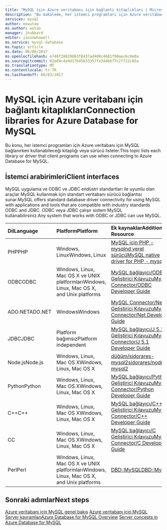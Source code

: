 ```yaml
---
title: "MySQL için Azure veritabanı için bağlantı kitaplıkları | Microsoft Docs"
description: "Bu makalede, her istemci programları için Azure veritabanı için MySQL bağlanırken kullanabileceği kitaplığı veya sürücü listelenmektedir."
services: mysql
author: mswutao
ms.author: wutao
manager: jhubbard
editor: jasonwhowell
ms.service: mysql-database
ms.topic: article
ms.date: 06/08/2017
ms.openlocfilehash: e746f28829063f8437ad408c4681f90aec6c0e0a
ms.sourcegitcommit: 02e69c4a9d17645633357fe3d46677c2ff22c85a
ms.translationtype: MT
ms.contentlocale: tr-TR
ms.lasthandoff: 08/03/2017
---
```

# <a name="connection-libraries-for-azure-database-for-mysql"></a><span data-ttu-id="90968-103">MySQL için Azure veritabanı için bağlantı kitaplıkları</span><span class="sxs-lookup"><span data-stu-id="90968-103">Connection libraries for Azure Database for MySQL</span></span>
<span data-ttu-id="90968-104">Bu konu, her istemci programları için Azure veritabanı için MySQL bağlanırken kullanabileceği kitaplığı veya sürücü listeler.</span><span class="sxs-lookup"><span data-stu-id="90968-104">This topic lists each library or driver that client programs can use when connecting to Azure Database for MySQL.</span></span>

## <a name="client-interfaces"></a><span data-ttu-id="90968-105">İstemci arabirimleri</span><span class="sxs-lookup"><span data-stu-id="90968-105">Client interfaces</span></span>
<span data-ttu-id="90968-106">MySQL uygulama ve ODBC ve JDBC endüstri standartları ile uyumlu olan araçlar MySQL kullanmak için standart veritabanı sürücü bağlantısı sunar.</span><span class="sxs-lookup"><span data-stu-id="90968-106">MySQL offers standard database driver connectivity for using MySQL with applications and tools that are compatible with industry standards ODBC and JDBC.</span></span> <span data-ttu-id="90968-107">ODBC veya JDBC çalışır sistem MySQL kullanabilirsiniz.</span><span class="sxs-lookup"><span data-stu-id="90968-107">Any system that works with ODBC or JDBC can use MySQL.</span></span>

| <span data-ttu-id="90968-108">**Dil**</span><span class="sxs-lookup"><span data-stu-id="90968-108">**Language**</span></span> | <span data-ttu-id="90968-109">**Platform**</span><span class="sxs-lookup"><span data-stu-id="90968-109">**Platform**</span></span> | <span data-ttu-id="90968-110">**Ek kaynaklar**</span><span class="sxs-lookup"><span data-stu-id="90968-110">**Additional Resource**</span></span> | <span data-ttu-id="90968-111">**İndir**</span><span class="sxs-lookup"><span data-stu-id="90968-111">**Download**</span></span> |
| :----------- | :------------| :-----------------------| :------------|
| <span data-ttu-id="90968-112">PHP</span><span class="sxs-lookup"><span data-stu-id="90968-112">PHP</span></span> | <span data-ttu-id="90968-113">Windows, Linux</span><span class="sxs-lookup"><span data-stu-id="90968-113">Windows, Linux</span></span> | [<span data-ttu-id="90968-114">MySQL için PHP - mysqlnd yerel sürücü</span><span class="sxs-lookup"><span data-stu-id="90968-114">MySQL native driver for PHP - mysqlnd</span></span>](https://dev.mysql.com/downloads/connector/php-mysqlnd/) | [<span data-ttu-id="90968-115">İndir</span><span class="sxs-lookup"><span data-stu-id="90968-115">Download</span></span>](http://php.net/downloads.php) |
| <span data-ttu-id="90968-116">ODBC</span><span class="sxs-lookup"><span data-stu-id="90968-116">ODBC</span></span> | <span data-ttu-id="90968-117">Windows, Linux, Mac OS X ve UNIX platformları</span><span class="sxs-lookup"><span data-stu-id="90968-117">Windows, Linux, Mac OS X, and Unix platforms</span></span> | [<span data-ttu-id="90968-118">MySQL bağlayıcı/ODBC Geliştirici Kılavuzu</span><span class="sxs-lookup"><span data-stu-id="90968-118">MySQL Connector/ODBC Developer Guide</span></span>](https://dev.mysql.com/doc/connector-odbc/en/) | [<span data-ttu-id="90968-119">İndir</span><span class="sxs-lookup"><span data-stu-id="90968-119">Download</span></span>](https://dev.mysql.com/downloads/connector/odbc/) |
| <span data-ttu-id="90968-120">ADO.NET</span><span class="sxs-lookup"><span data-stu-id="90968-120">ADO.NET</span></span> | <span data-ttu-id="90968-121">Windows</span><span class="sxs-lookup"><span data-stu-id="90968-121">Windows</span></span> | [<span data-ttu-id="90968-122">MySQL Connector/Net Geliştirici Kılavuzu</span><span class="sxs-lookup"><span data-stu-id="90968-122">MySQL Connector/Net Developer Guide</span></span>](https://dev.mysql.com/doc/connector-net/en/) | [<span data-ttu-id="90968-123">İndir</span><span class="sxs-lookup"><span data-stu-id="90968-123">Download</span></span>](https://dev.mysql.com/downloads/connector/net/) |
| <span data-ttu-id="90968-124">JDBC</span><span class="sxs-lookup"><span data-stu-id="90968-124">JDBC</span></span> | <span data-ttu-id="90968-125">Platform bağımsız</span><span class="sxs-lookup"><span data-stu-id="90968-125">Platform independent</span></span> | [<span data-ttu-id="90968-126">MySQL bağlayıcı/J 5.1 Geliştirici Kılavuzu</span><span class="sxs-lookup"><span data-stu-id="90968-126">MySQL Connector/J 5.1 Developer Guide</span></span>](https://dev.mysql.com/doc/connector-j/5.1/en/) | [<span data-ttu-id="90968-127">İndir</span><span class="sxs-lookup"><span data-stu-id="90968-127">Download</span></span>](https://dev.mysql.com/downloads/connector/j/) |
| <span data-ttu-id="90968-128">Node.js</span><span class="sxs-lookup"><span data-stu-id="90968-128">Node.js</span></span> | <span data-ttu-id="90968-129">Windows, Linux, Mac OS X</span><span class="sxs-lookup"><span data-stu-id="90968-129">Windows, Linux, Mac OS X</span></span> | [<span data-ttu-id="90968-130">düğüm/sidorares-mysql2</span><span class="sxs-lookup"><span data-stu-id="90968-130">sidorares/node-mysql2</span></span>](https://github.com/sidorares/node-mysql2/tree/master/documentation) | [<span data-ttu-id="90968-131">İndir</span><span class="sxs-lookup"><span data-stu-id="90968-131">Download</span></span>](https://github.com/sidorares/node-mysql2) |
| <span data-ttu-id="90968-132">Python</span><span class="sxs-lookup"><span data-stu-id="90968-132">Python</span></span> | <span data-ttu-id="90968-133">Windows, Linux, Mac OS X</span><span class="sxs-lookup"><span data-stu-id="90968-133">Windows, Linux, Mac OS X</span></span> | [<span data-ttu-id="90968-134">MySQL bağlayıcı/Python Geliştirici Kılavuzu</span><span class="sxs-lookup"><span data-stu-id="90968-134">MySQL Connector/Python Developer Guide</span></span>](https://dev.mysql.com/doc/connector-python/en/) | [<span data-ttu-id="90968-135">İndir</span><span class="sxs-lookup"><span data-stu-id="90968-135">Download</span></span>](https://dev.mysql.com/downloads/connector/python/) |
| <span data-ttu-id="90968-136">C++</span><span class="sxs-lookup"><span data-stu-id="90968-136">C++</span></span> | <span data-ttu-id="90968-137">Windows, Linux, Mac OS X</span><span class="sxs-lookup"><span data-stu-id="90968-137">Windows, Linux, Mac OS X</span></span> | [<span data-ttu-id="90968-138">MySQL bağlayıcı/C++ Geliştirici Kılavuzu</span><span class="sxs-lookup"><span data-stu-id="90968-138">MySQL Connector/C++ Developer Guide</span></span>](https://dev.mysql.com/doc/connector-cpp/en/) | [<span data-ttu-id="90968-139">İndir</span><span class="sxs-lookup"><span data-stu-id="90968-139">Download</span></span>](https://dev.mysql.com/downloads/connector/python/) |
| <span data-ttu-id="90968-140">C</span><span class="sxs-lookup"><span data-stu-id="90968-140">C</span></span> | <span data-ttu-id="90968-141">Windows, Linux, Mac OS X</span><span class="sxs-lookup"><span data-stu-id="90968-141">Windows, Linux, Mac OS X</span></span> | [<span data-ttu-id="90968-142">MySQL bağlayıcı/C Geliştirici Kılavuzu</span><span class="sxs-lookup"><span data-stu-id="90968-142">MySQL Connector/C Developer Guide</span></span>](https://dev.mysql.com/doc/connector-c/en/) | [<span data-ttu-id="90968-143">İndir</span><span class="sxs-lookup"><span data-stu-id="90968-143">Download</span></span>](https://dev.mysql.com/downloads/connector/c/)
| <span data-ttu-id="90968-144">Perl</span><span class="sxs-lookup"><span data-stu-id="90968-144">Perl</span></span> | <span data-ttu-id="90968-145">Windows, Linux, Mac OS X ve UNIX platformları</span><span class="sxs-lookup"><span data-stu-id="90968-145">Windows, Linux, Mac OS X, and Unix platforms</span></span> | [<span data-ttu-id="90968-146">DBD::MySQL</span><span class="sxs-lookup"><span data-stu-id="90968-146">DBD::MySQL</span></span>](https://metacpan.org/pod/DBD::mysql) | [<span data-ttu-id="90968-147">İndir</span><span class="sxs-lookup"><span data-stu-id="90968-147">Download</span></span>](https://metacpan.org/pod/DBD::mysql) |


## <a name="next-steps"></a><span data-ttu-id="90968-148">Sonraki adımlar</span><span class="sxs-lookup"><span data-stu-id="90968-148">Next steps</span></span>
<span data-ttu-id="90968-149">[Azure veritabanı için MySQL genel bakış](./overview.md)
[Azure veritabanı için MySQL Server kavramları](./concepts-servers.md)</span><span class="sxs-lookup"><span data-stu-id="90968-149">[Azure Database for MySQL Overview](./overview.md)
[Server concepts in Azure Database for MySQL](./concepts-servers.md)</span></span>
